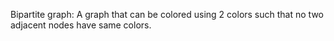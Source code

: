 Bipartite graph: A graph that can be colored using 2 colors such that no two adjacent nodes have same colors.